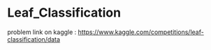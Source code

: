 # Leaf_Classification
problem link on kaggle : https://www.kaggle.com/competitions/leaf-classification/data
